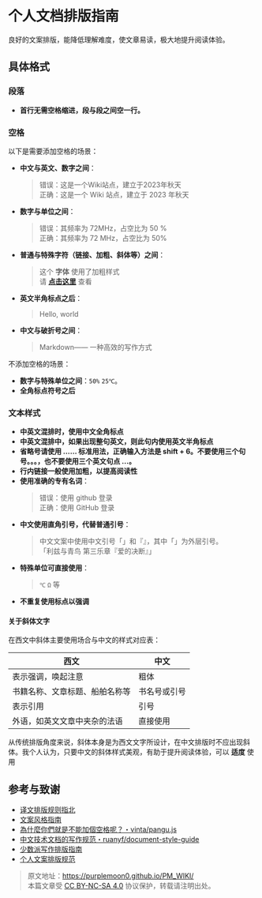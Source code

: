 # 个人文档排版指南

良好的文案排版，能降低理解难度，使文章易读，极大地提升阅读体验。

## 具体格式

### 段落

- **首行无需空格缩进，段与段之间空一行。**

### 空格

以下是需要添加空格的场景：

- **中文与英文、数字之间**：
  > 错误：这是一个Wiki站点，建立于2023年秋天  
  > 正确：这是一个 Wiki 站点，建立于 2023 年秋天
- **数字与单位之间**：
  > 错误：其频率为 72MHz，占空比为 50 %  
  > 正确：其频率为 72 MHz，占空比为 50%
- **普通与特殊字符（链接、加粗、斜体等）之间**：
  > 这个 **字体** 使用了加粗样式  
  > 请 [**点击这里**](个人文档排版指南.md) 查看
- **英文半角标点之后**：
  > Hello, world
- **中文与破折号之间**：
  > Markdown—— 一种高效的写作方式

不添加空格的场景：

- **数字与特殊单位之间**：`50%` `25℃`。
- **全角标点符号之后**

### 文本样式

- **中英文混排时，使用中文全角标点**
- **中英文混排中，如果出现整句英文，则此句内使用英文半角标点**
- **省略号请使用 …… 标准用法，正确输入方法是 shift + 6。不要使用三个句号。。。，也不要使用三个英文句点 ...。**
- **行内链接一般使用加粗，以提高阅读性**
- **使用准确的专有名词**：
  > 错误：使用 github 登录  
  > 正确：使用 GitHub 登录
- **中文使用直角引号，代替普通引号**：
  > 中文文案中使用中文引号「」和『』，其中「」为外层引号。  
  > 「利兹与青鸟 第三乐章『爱的决断』」
- **特殊单位可直接使用**：
  > `℃` `Ω` 等
- **不重复使用标点以强调**
  
#### 关于斜体文字

在西文中斜体主要使用场合与中文的样式对应表：

西文|中文
-|-
表示强调，唤起注意|粗体
书籍名称、文章标题、船舶名称等|书名号或引号
表示引用|引号
外语，如英文文章中夹杂的法语|直接使用

从传统排版角度来说，斜体本身是为西文文字所设计，在中文排版时不应出现斜体。我个人认为，只要中文的斜体样式美观，有助于提升阅读体验，可以 **适度** 使用

## 参考与致谢

- [译文排版规则指北](https://github.com/xitu/gold-miner/wiki/%E8%AF%91%E6%96%87%E6%8E%92%E7%89%88%E8%A7%84%E5%88%99%E6%8C%87%E5%8C%97)
- [文案风格指南](https://open.leancloud.cn/copywriting-style-guide/)
- [為什麼你們就是不能加個空格呢？・vinta/pangu.js](https://github.com/vinta/pangu.js)
- [中文技术文档的写作规范・ruanyf/document-style-guide](https://github.com/ruanyf/document-style-guide)
- [少数派写作排版指南](https://sspai.com/post/37815)
- [个人文案排版规范](https://wiki-power.com/个人文案排版规范)

> 原文地址：<https://purplemoon0.github.io/PM_WIKI/>  
> 本篇文章受 [CC BY-NC-SA 4.0](https://creativecommons.org/licenses/by/4.0/deed.zh) 协议保护，转载请注明出处。
